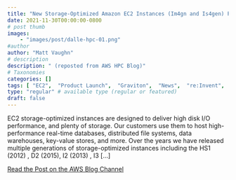```yaml
---
title: "New Storage-Optimized Amazon EC2 Instances (Im4gn and Is4gen) Powered by AWS Graviton2 Processors"
date: 2021-11-30T00:00:00-0800
# post thumb
images:
    - "images/post/dalle-hpc-01.png"
#author
author: "Matt Vaughn"
# description
description: " (reposted from AWS HPC Blog)"
# Taxonomies
categories: []
tags: [ "EC2",  "Product Launch",  "Graviton",  "News",  "re:Invent",  "Arm",  "hpcblog", ]
type: "regular" # available type (regular or featured)
draft: false
---
```


EC2 storage-optimized instances are designed to deliver high disk I/O performance, and plenty of storage. Our customers use them to host high-performance real-time databases, distributed file systems, data warehouses, key-value stores, and more. Over the years we have released multiple generations of storage-optimized instances including the HS1 (2012) , D2 (2015), I2 (2013) , I3 […]

<a href="https://aws.amazon.com/blogs/aws/new-storage-optimized-amazon-ec2-instances-im4gn-and-is4gen-powered-by-aws-graviton2-processors/" class="btn btn-primary btn-lg active" role="button" aria-pressed="true" style="margin-top: 8px;">Read the Post on the AWS Blog Channel</a>